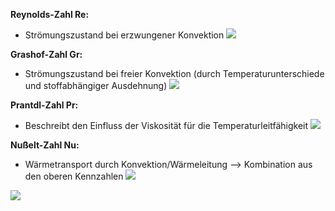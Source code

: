 **Reynolds-Zahl Re:**
- Strömungszustand bei erzwungener Konvektion
![](Pasted%20image%2020241217093225.png)

**Grashof-Zahl Gr:**
- Strömungszustand bei freier Konvektion (durch Temperaturunterschiede und stoffabhängiger Ausdehnung)
![](Pasted%20image%2020241217093239.png)


**Prantdl-Zahl Pr:**
- Beschreibt den Einfluss  der Viskosität für die Temperaturleitfähigkeit
![](Pasted%20image%2020241217093250.png)

**Nußelt-Zahl Nu:**
- Wärmetransport durch Konvektion/Wärmeleitung --> Kombination aus den oberen Kennzahlen
![](Pasted%20image%2020241217093304.png)

![](Pasted%20image%2020241217093437.png)
